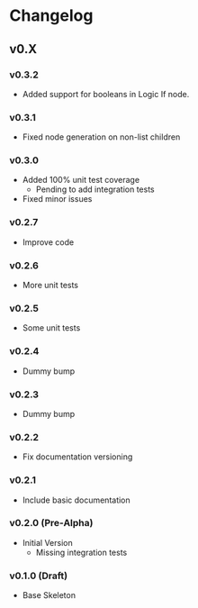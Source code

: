 # Changelog

## v0.X

### v0.3.2

- Added support for booleans in Logic If node.

### v0.3.1

- Fixed node generation on non-list children

### v0.3.0

- Added 100% unit test coverage
    - Pending to add integration tests
- Fixed minor issues

### v0.2.7

- Improve code

### v0.2.6

- More unit tests

### v0.2.5

- Some unit tests

### v0.2.4

- Dummy bump

### v0.2.3

- Dummy bump

### v0.2.2

- Fix documentation versioning

### v0.2.1

- Include basic documentation

### v0.2.0 (Pre-Alpha)

- Initial Version
    - Missing integration tests

### v0.1.0 (Draft)

- Base Skeleton
